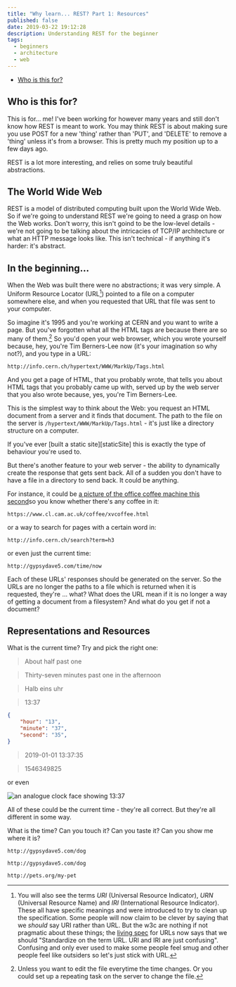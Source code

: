 ```yaml
---
title: "Why learn... REST? Part 1: Resources"
published: false
date: 2019-03-22 19:12:28
description: Understanding REST for the beginner
tags:
  - beginners
  - architecture
  - web
---
```


- [Who is this for?](#who-is-this-for)

## Who is this for?

This is for... me! I've been working for however many years and still don't know
how REST is meant to work. You may think REST is about making sure you use POST
for a new 'thing' rather than 'PUT', and 'DELETE' to remove a 'thing' unless
it's from a browser. This is pretty much my position up to a few days ago.

REST is a lot more interesting, and relies on some truly beautiful abstractions.

## The World Wide Web

REST is a model of distributed computing built upon the World Wide Web. So if
we're going to understand REST we're going to need a grasp on how the Web works.
Don't worry, this isn't goind to be the low-level details - we're not going to
be talking about the intricacies of TCP/IP architecture or what an HTTP
message looks like. This isn't technical - if anything it's harder: it's
abstract.

## In the beginning...

When the Web was built there were no abstractions; it was very simple. A Uniform
Resource Locator (URL[^1]) pointed to a file on a computer somewhere else, and when
you requested that URL that file was sent to your computer.

So imagine it's 1995 and you're working at CERN and you want to write a
page. But you've forgotten what all the HTML tags are because there are so many
of them.[^2] So you'd open your web browser, which you wrote yourself because, hey,
you're Tim Berners-Lee now (it's your imagination so why not?), and you type in a
URL:

```
http://info.cern.ch/hypertext/WWW/MarkUp/Tags.html
```

And you get a page of HTML, that you probably wrote, that tells you about HTML
tags that you probably came up with, served up by the web server that you also
wrote because, yes, you're Tim Berners-Lee.

This is the simplest way to think about the Web: you request an HTML document from
a server and it finds that document. The path to the file on the server is
`/hypertext/WWW/MarkUp/Tags.html` - it's just like a directory structure on a
computer.

If you've ever [built a static site][staticSite] this is exactly the type of
behaviour you're used to.

But there's another feature to your web server - the ability to dynamically
create the response that gets sent back. All of a sudden you don't have to have
a file in a directory to send back. It could be anything.

For instance, it could be [a picture of the office coffee machine this
second](https://www.cl.cam.ac.uk/coffee/coffee.html)so you know whether there's
any coffee in it:

```
https://www.cl.cam.ac.uk/coffee/xvcoffee.html
```

or a way to search for pages with a certain word in:

```
http://info.cern.ch/search?term=h3
```

or even just the current time:

```
http://gypsydave5.com/time/now
```

Each of these URLs' responses should be generated on the server. So the URLs are
no longer the paths to a file which is returned when it is requested, they're
... what? What does the URL mean if it is no longer a way of getting a document
from a filesystem? And what do you get if not a document?

## Representations and Resources

What is the current time? Try and pick the right one:

> About half past one

> Thirty-seven minutes past one in the afternoon

> Halb eins uhr

> 13:37

```json
{
    "hour": "13",
    "minute": "37",
    "second": "35",
}
```

> 2019-01-01 13:37:35

> 1546349825

or even

![an analogue clock face showing 13:37](http://todo.com)

All of these could be the current time - they're all correct. But they're all
different in some way.

What is the time? Can you touch it? Can you taste it? Can you show me where it
is?

```
http://gypsydave5.com/dog
```

```
http://gypsydave5.com/dog
```

```
http://pets.org/my-pet
```

[^1]: You will also see the terms _URI_ (Universal Resource Indicator), _URN_
    (Universal Resource Name) and _IRI_ (International Resource
    Indicator). These all have specific meanings and were introduced to try to
    clean up the specification. Some people will now claim to be clever by
    saying that we _should_ say URI rather than URL. But the w3c are nothing if
    not pragmatic about these things; the [living spec][w3cURLgoals] for URLs now says that we
    should "Standardize on the term URL. URI and IRI are just
    confusing". Confusing and only ever used to make some people feel smug and
    other people feel like outsiders so let's just stick with URL.

[^2]: Unless you want to edit the file everytime the time changes. Or you could
    set up a repeating task on the server to change the file.


[w3cURLgoals]: https://url.spec.whatwg.org/#goals
